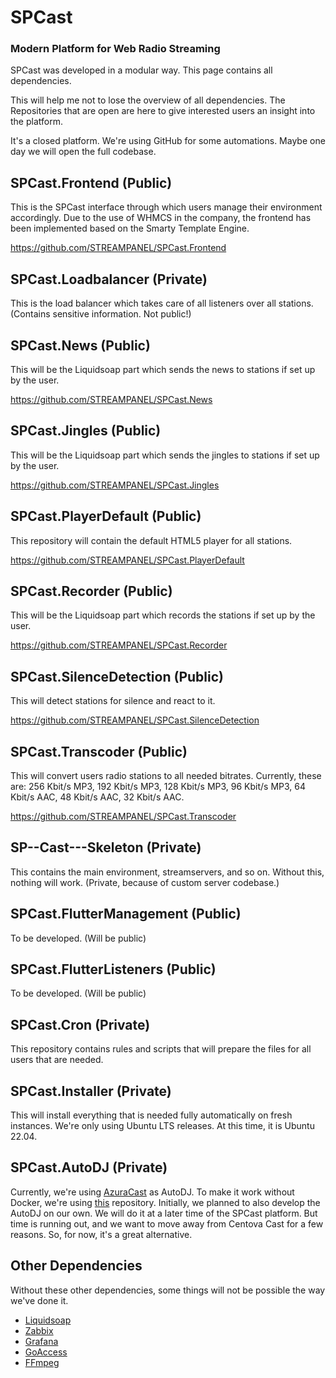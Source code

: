 # SPCast
### Modern Platform for Web Radio Streaming

SPCast was developed in a modular way. This page contains all dependencies.

This will help me not to lose the overview of all dependencies.
The Repositories that are open are here to give interested users an insight into the platform.

It's a closed platform. We're using GitHub for some automations.
Maybe one day we will open the full codebase.

## SPCast.Frontend (Public)

This is the SPCast interface through which users manage their environment accordingly. Due to the use of WHMCS in the company, the frontend has been implemented based on the Smarty Template Engine.

https://github.com/STREAMPANEL/SPCast.Frontend

## SPCast.Loadbalancer (Private)

This is the load balancer which takes care of all listeners over all stations.
(Contains sensitive information. Not public!)

## SPCast.News (Public)

This will be the Liquidsoap part which sends the news to stations if set up by the user.

https://github.com/STREAMPANEL/SPCast.News

## SPCast.Jingles (Public)

This will be the Liquidsoap part which sends the jingles to stations if set up by the user.

https://github.com/STREAMPANEL/SPCast.Jingles

## SPCast.PlayerDefault (Public)

This repository will contain the default HTML5 player for all stations.

https://github.com/STREAMPANEL/SPCast.PlayerDefault

## SPCast.Recorder (Public)

This will be the Liquidsoap part which records the stations if set up by the user.

https://github.com/STREAMPANEL/SPCast.Recorder

## SPCast.SilenceDetection (Public)

This will detect stations for silence and react to it.

https://github.com/STREAMPANEL/SPCast.SilenceDetection

## SPCast.Transcoder (Public)

This will convert users radio stations to all needed bitrates.
Currently, these are: 256 Kbit/s MP3, 192 Kbit/s MP3, 128 Kbit/s MP3, 96 Kbit/s MP3, 64 Kbit/s AAC, 48 Kbit/s AAC, 32 Kbit/s AAC.

https://github.com/STREAMPANEL/SPCast.Transcoder

## SP--Cast---Skeleton (Private)

This contains the main environment, streamservers, and so on. Without this, nothing will work.
(Private, because of custom server codebase.)

## SPCast.FlutterManagement (Public)

To be developed. (Will be public)

## SPCast.FlutterListeners (Public)

To be developed. (Will be public)

## SPCast.Cron (Private)

This repository contains rules and scripts that will prepare the files for all users that are needed.

## SPCast.Installer (Private)

This will install everything that is needed fully automatically on fresh instances. We're only using Ubuntu LTS releases. At this time, it is Ubuntu 22.04.

## SPCast.AutoDJ (Private)

Currently, we're using [AzuraCast](https://github.com/AzuraCast/AzuraCast) as AutoDJ. To make it work without Docker, we're using [this](https://github.com/scysys/AzuraCast-Ubuntu) repository.
Initially, we planned to also develop the AutoDJ on our own. We will do it at a later time of the SPCast platform.
But time is running out, and we want to move away from Centova Cast for a few reasons. So, for now, it's a great alternative.

## Other Dependencies

Without these other dependencies, some things will not be possible the way we've done it.

- [Liquidsoap](https://github.com/savonet/liquidsoap)
- [Zabbix](https://github.com/zabbix/zabbix)
- [Grafana](https://github.com/grafana/grafana)
- [GoAccess](https://github.com/allinurl/goaccess)
- [FFmpeg](https://github.com/FFmpeg/FFmpeg)
